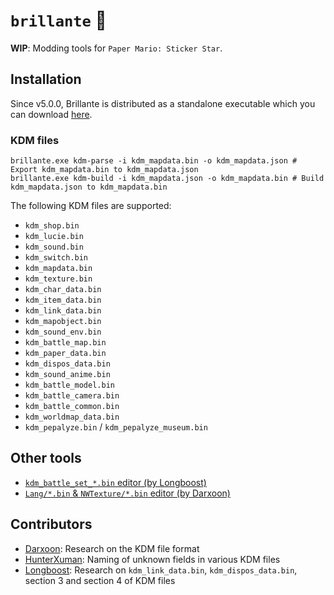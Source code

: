 # `brillante` 🌟
**WIP**: Modding tools for `Paper Mario: Sticker Star`.

## Installation
Since v5.0.0, Brillante is distributed as a standalone executable which you can download [here](https://github.com/shiguww/brillante/releases).

### KDM files
```shell
brillante.exe kdm-parse -i kdm_mapdata.bin -o kdm_mapdata.json # Export kdm_mapdata.bin to kdm_mapdata.json
brillante.exe kdm-build -i kdm_mapdata.json -o kdm_mapdata.bin # Build kdm_mapdata.json to kdm_mapdata.bin
```

The following KDM files are supported:
- `kdm_shop.bin`
- `kdm_lucie.bin`
- `kdm_sound.bin`
- `kdm_switch.bin`
- `kdm_mapdata.bin`
- `kdm_texture.bin`
- `kdm_char_data.bin`
- `kdm_item_data.bin`
- `kdm_link_data.bin`
- `kdm_mapobject.bin`
- `kdm_sound_env.bin`
- `kdm_battle_map.bin`
- `kdm_paper_data.bin`
- `kdm_dispos_data.bin`
- `kdm_sound_anime.bin`
- `kdm_battle_model.bin`
- `kdm_battle_camera.bin`
- `kdm_battle_common.bin`
- `kdm_worldmap_data.bin`
- `kdm_pepalyze.bin` / `kdm_pepalyze_museum.bin`

## Other tools
- [`kdm_battle_set_*.bin` editor (by Longboost)](https://github.com/Longboost/battle-set-exporter/releases)
- [`Lang/*.bin` & `NWTexture/*.bin` editor (by Darxoon)](https://github.com/Darxoon/nw-tex)

## Contributors
- [Darxoon](https://github.com/Darxoon): Research on the KDM file format
- [HunterXuman](https://x.com/HunterXuman): Naming of unknown fields in various KDM files
- [Longboost](https://github.com/Longboost): Research on `kdm_link_data.bin`, `kdm_dispos_data.bin`, section 3 and section 4 of KDM files
